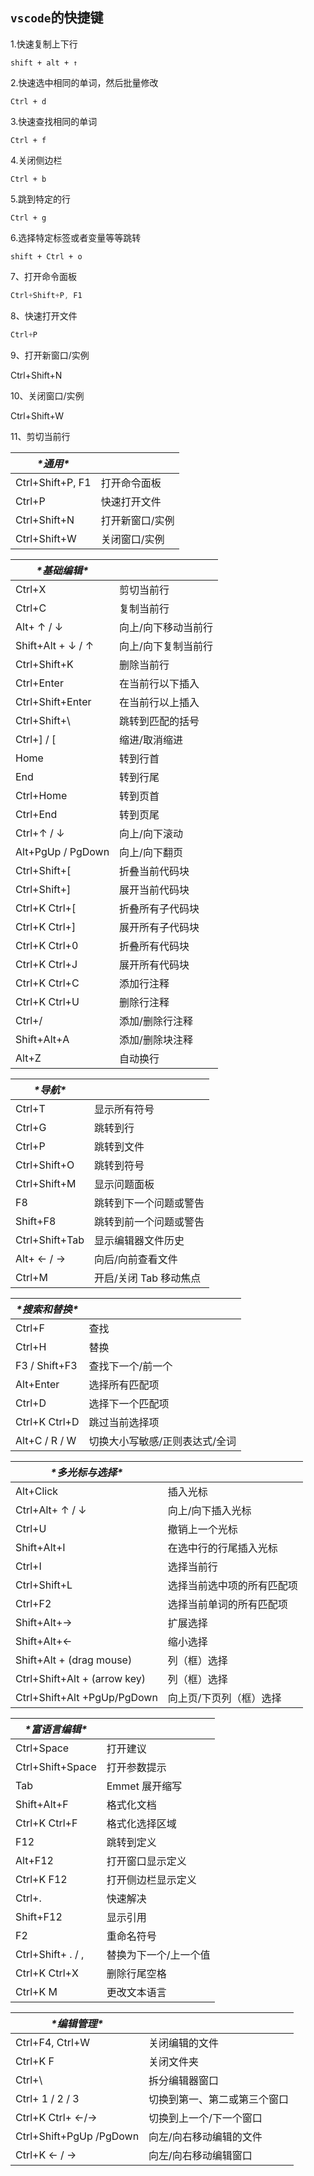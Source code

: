 ## `vscode`的快捷键

1.快速复制上下行

```
shift + alt + ↑
```

2.快速选中相同的单词，然后批量修改

```
Ctrl + d
```

3.快速查找相同的单词

```
Ctrl + f
```

4.关闭侧边栏

```
Ctrl + b
```

5.跳到特定的行

```
Ctrl + g
```

6.选择特定标签或者变量等等跳转

```
shift + Ctrl + o
```

7、打开命令面板

```js
Ctrl+Shift+P, F1
```

8、快速打开文件

```js
Ctrl+P
```

9、打开新窗口/实例

Ctrl+Shift+N

10、关闭窗口/实例

Ctrl+Shift+W

11、剪切当前行



| ***\*通用\****   |                 |
| ---------------- | --------------- |
| Ctrl+Shift+P, F1 | 打开命令面板    |
| Ctrl+P           | 快速打开文件    |
| Ctrl+Shift+N     | 打开新窗口/实例 |
| Ctrl+Shift+W     | 关闭窗口/实例   |

 

| ***\*基础编辑\**** |                     |
| ------------------ | ------------------- |
| Ctrl+X             | 剪切当前行          |
| Ctrl+C             | 复制当前行          |
| Alt+ ↑ / ↓         | 向上/向下移动当前行 |
| Shift+Alt + ↓ / ↑  | 向上/向下复制当前行 |
| Ctrl+Shift+K       | 删除当前行          |
| Ctrl+Enter         | 在当前行以下插入    |
| Ctrl+Shift+Enter   | 在当前行以上插入    |
| Ctrl+Shift+\       | 跳转到匹配的括号    |
| Ctrl+] / [         | 缩进/取消缩进       |
| Home               | 转到行首            |
| End                | 转到行尾            |
| Ctrl+Home          | 转到页首            |
| Ctrl+End           | 转到页尾            |
| Ctrl+↑ / ↓         | 向上/向下滚动       |
| Alt+PgUp / PgDown  | 向上/向下翻页       |
| Ctrl+Shift+[       | 折叠当前代码块      |
| Ctrl+Shift+]       | 展开当前代码块      |
| Ctrl+K Ctrl+[      | 折叠所有子代码块    |
| Ctrl+K Ctrl+]      | 展开所有子代码块    |
| Ctrl+K Ctrl+0      | 折叠所有代码块      |
| Ctrl+K Ctrl+J      | 展开所有代码块      |
| Ctrl+K Ctrl+C      | 添加行注释          |
| Ctrl+K Ctrl+U      | 删除行注释          |
| Ctrl+/             | 添加/删除行注释     |
| Shift+Alt+A        | 添加/删除块注释     |
| Alt+Z              | 自动换行            |

 

| ***\*导航\**** |                        |
| -------------- | ---------------------- |
| Ctrl+T         | 显示所有符号           |
| Ctrl+G         | 跳转到行               |
| Ctrl+P         | 跳转到文件             |
| Ctrl+Shift+O   | 跳转到符号             |
| Ctrl+Shift+M   | 显示问题面板           |
| F8             | 跳转到下一个问题或警告 |
| Shift+F8       | 跳转到前一个问题或警告 |
| Ctrl+Shift+Tab | 显示编辑器文件历史     |
| Alt+ ← / →     | 向后/向前查看文件      |
| Ctrl+M         | 开启/关闭 Tab 移动焦点 |

 

| ***\*搜索和替换\**** |                                |
| -------------------- | ------------------------------ |
| Ctrl+F               | 查找                           |
| Ctrl+H               | 替换                           |
| F3 / Shift+F3        | 查找下一个/前一个              |
| Alt+Enter            | 选择所有匹配项                 |
| Ctrl+D               | 选择下一个匹配项               |
| Ctrl+K Ctrl+D        | 跳过当前选择项                 |
| Alt+C / R / W        | 切换大小写敏感/正则表达式/全词 |

 

| ***\*多光标与选择\****       |                            |
| ---------------------------- | -------------------------- |
| Alt+Click                    | 插入光标                   |
| Ctrl+Alt+ ↑ / ↓              | 向上/向下插入光标          |
| Ctrl+U                       | 撤销上一个光标             |
| Shift+Alt+I                  | 在选中行的行尾插入光标     |
| Ctrl+I                       | 选择当前行                 |
| Ctrl+Shift+L                 | 选择当前选中项的所有匹配项 |
| Ctrl+F2                      | 选择当前单词的所有匹配项   |
| Shift+Alt+→                  | 扩展选择                   |
| Shift+Alt+←                  | 缩小选择                   |
| Shift+Alt + (drag mouse)     | 列（框）选择               |
| Ctrl+Shift+Alt + (arrow key) | 列（框）选择               |
| Ctrl+Shift+Alt +PgUp/PgDown  | 向上页/下页列（框）选择    |

 

| ***\*富语言编辑\**** |                       |
| -------------------- | --------------------- |
| Ctrl+Space           | 打开建议              |
| Ctrl+Shift+Space     | 打开参数提示          |
| Tab                  | Emmet 展开缩写        |
| Shift+Alt+F          | 格式化文档            |
| Ctrl+K Ctrl+F        | 格式化选择区域        |
| F12                  | 跳转到定义            |
| Alt+F12              | 打开窗口显示定义      |
| Ctrl+K F12           | 打开侧边栏显示定义    |
| Ctrl+.               | 快速解决              |
| Shift+F12            | 显示引用              |
| F2                   | 重命名符号            |
| Ctrl+Shift+ . / ,    | 替换为下一个/上一个值 |
| Ctrl+K Ctrl+X        | 删除行尾空格          |
| Ctrl+K M             | 更改文本语言          |

 

| ***\*编辑管理\****      |                              |
| ----------------------- | ---------------------------- |
| Ctrl+F4, Ctrl+W         | 关闭编辑的文件               |
| Ctrl+K F                | 关闭文件夹                   |
| Ctrl+\                  | 拆分编辑器窗口               |
| Ctrl+ 1 / 2 / 3         | 切换到第一、第二或第三个窗口 |
| Ctrl+K Ctrl+ ←/→        | 切换到上一个/下一个窗口      |
| Ctrl+Shift+PgUp /PgDown | 向左/向右移动编辑的文件      |
| Ctrl+K ← / →            | 向左/向右移动编辑窗口        |